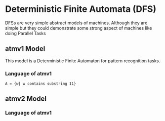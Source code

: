 # Deterministic Finite Automata (DFS)
DFSs are very simple abstract models of machines. Although they are simple but they could demonstrate some strong aspect of machines like doing Parallel Tasks
## atmv1 Model
This model is a Deterministic Finite Automaton for pattern recognition tasks.

### Language of atmv1
`A = {w| w contains substring 11}` 


## atmv2 Model


### Language of atmv1

